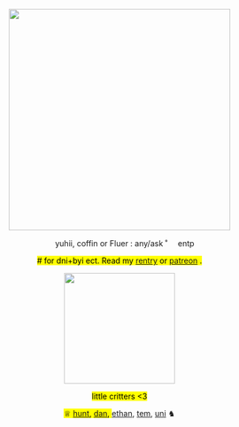 <!---me when me when code--->

<p></p>
<!-----image--->
<p align="center">
<img width= "400" src=https://media.tenor.com/5haHQQgVxScAAAAM/mitsuba-sousuke-sousuke-mitsuba.gif>
</p>

<!---info--->
<p align="center"> <img width= "15" src="https://64.media.tumblr.com/917e773de85dc16fc7cd7911f1d1c775/9226d5fa51148c7a-d0/s100x200/a1e9984c64186aecdd3cff1b57da253d428cf784.gifv"> yuhii, coffin or Fluer : any/ask ˚<img width= "15" src="https://files.catbox.moe/nsx660.gif"> entp </p>

<p align="center"> <mark> # for dni+byi ect. Read my <a href="https://rentry.co/r4ttingaround">rentry</a> or <a href="https://www.patreon.com/Sxnnys_Coffin">patreon</a> </a>.</mark> </p>

<!----divider--->
<p align="center">
<img width= "200" src=https://64.media.tumblr.com/d5cf8050b8c1f27cd367e7077d8adbfa/46988ef5dae0c841-c0/s400x600/dd5bb8d36b707aeedee40b8a22a8f73e75d1fc01.gifv>
</p>

<!-----friends!!!--->
<p align="center"> <mark> little critters <3 </mark> 
 <p></p>
                                                                         
  <p align="center"> <mark>♕ <a href="https://github.com/sennadead">hunt</a>, <a href="https://github.com/DANZNC">dan</a>,   </mark> <a href="https://www.patreon.com/comfycritters">ethan</a>, <a href="https://www.patreon.com/Pullinuptoyomomshome">tem</a>, <a href="https://www.patreon.com/lps_enthusiast">uni</a> ♞ </mark> </p>
<p></p>
